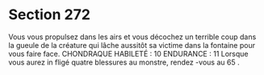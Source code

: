# Section 272

Vous vous propulsez dans les airs et vous décochez un terrible coup dans la gueule de la
créature qui lâche aussitôt sa victime dans la fontaine pour vous faire face.
CHONDRAQUE HABILETÉ : 10 ENDURANCE : 11
Lorsque vous aurez in fligé quatre blessures au monstre, rendez -vous au  65 .